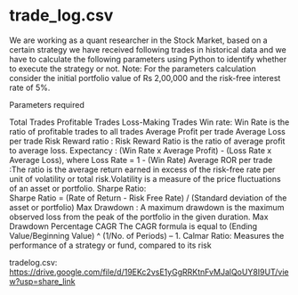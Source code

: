 # trade_log.csv
We are working as a quant researcher in the Stock Market, based on a certain strategy we have received following trades in historical data  and we have to calculate the following parameters using Python to identify whether to execute the strategy or not.
Note: For the parameters calculation consider the initial portfolio value of Rs 2,00,000 and the risk-free interest rate of 5%.

Parameters required

Total Trades
Profitable Trades
Loss-Making Trades
Win rate:  Win Rate is the ratio of profitable trades to all trades
Average Profit per trade
Average Loss per trade
Risk Reward ratio : Risk Reward Ratio is the ratio of average profit to average loss.
Expectancy : (Win Rate x Average Profit) - (Loss Rate x Average Loss), where Loss Rate = 1 - (Win Rate)
Average ROR per trade :The ratio is the average return earned in excess of the risk-free rate per unit of volatility or total risk.Volatility is a measure of the price fluctuations of an asset or portfolio. 
Sharpe Ratio:                         
Sharpe Ratio = (Rate of Return - Risk Free Rate) / (Standard deviation of the asset or portfolio)
Max  Drawdown : A maximum drawdown is the maximum observed loss from the peak of the portfolio in the given duration.
Max Drawdown Percentage
CAGR
The CAGR formula is equal to (Ending Value/Beginning Value) ^ (1/No. of Periods) – 1.
Calmar Ratio: Measures the performance of a strategy or fund, compared to its risk

tradelog.csv: https://drive.google.com/file/d/19EKc2vsE1yGgRRKtnFvMJalQoUY8I9UT/view?usp=share_link
